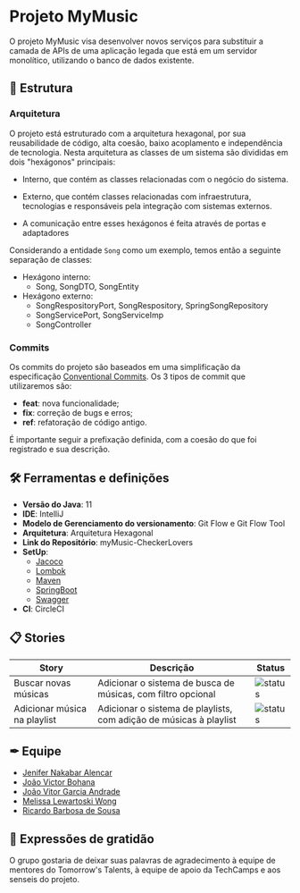 # Projeto MyMusic

O projeto MyMusic visa desenvolver novos serviços para substituir a camada de APIs de uma aplicação legada que está em um servidor monolítico, utilizando o banco de dados existente.

## 📄 Estrutura

### Arquitetura

O projeto está estruturado com a arquitetura hexagonal, por sua reusabilidade de código, alta coesão, baixo acoplamento e independência de tecnologia.
Nesta arquitetura as classes de um sistema são divididas em dois "hexágonos" principais:
- Interno, que contém as classes relacionadas com o negócio do sistema.
- Externo, que contém classes relacionadas com infraestrutura, tecnologias e responsáveis pela integração com sistemas externos.

- A comunicação entre esses hexágonos é feita através de portas e adaptadores

Considerando a entidade ```Song``` como um exemplo, temos então a seguinte separação de classes:
- Hexágono interno:
    * Song, SongDTO, SongEntity
- Hexágono externo:
    * SongRespositoryPort, SongRespository, SpringSongRepository
    * SongServicePort, SongServiceImp
    * SongController

### Commits
Os commits do projeto são baseados em uma simplificação da especificação [Conventional Commits](https://www.conventionalcommits.org/en/v1.0.0/).
Os 3 tipos de commit que utilizaremos são:
- **feat**: nova funcionalidade;
- **fix**: correção de bugs e erros;
- **ref**: refatoração de código antigo.


É importante seguir a prefixação definida, com a coesão do que foi registrado e sua descrição.

## 🛠️ Ferramentas e definições

- **Versão do Java**: 11
- **IDE**: IntelliJ
- **Modelo de Gerenciamento do versionamento**: Git Flow e Git Flow Tool
- **Arquitetura**: Arquitetura Hexagonal
- **Link do Repositório**: myMusic-CheckerLovers
- **SetUp**:
    * [Jacoco](https://www.eclemma.org/jacoco/)
    * [Lombok](https://projectlombok.org/)
    * [Maven](https://maven.apache.org/)
    * [SpringBoot](https://docs.spring.io/spring-boot/docs/current/reference/htmlsingle/)
    * [Swagger](https://swagger.io/docs/)
- **CI**: CircleCI

## 📋 Stories

<!-- 
Status badges:
To do: [status](https://img.shields.io/badge/-TO%20DO-lightgrey)
In progress: [status](https://img.shields.io/badge/-IN%20PROGRESS-blue)
Done: [status](https://img.shields.io/badge/-DONE-green)
-->

| Story                        | Descrição                                                          | Status                                                       |
|------------------------------|--------------------------------------------------------------------|--------------------------------------------------------------|
| Buscar novas músicas         | Adicionar o sistema de busca de músicas, com filtro opcional       | ![status](https://img.shields.io/badge/-IN%20PROGRESS-blue)  |
| Adicionar música na playlist | Adicionar o sistema de playlists, com adição de músicas à playlist | ![status](https://img.shields.io/badge/-TO%20DO-lightgrey)   |        |

## ✒ Equipe

- [Jenifer Nakabar Alencar](https://github.com/jenifernakabaralencar)
- [João Victor Bohana](https://github.com/joaobohana-ciandt)
- [João Vitor Garcia Andrade](https://github.com/jaao-cietweb)
- [Melissa Lewartoski Wong](https://github.com/mlewartoski)
- [Ricardo Barbosa de Sousa](https://github.com/rsousa-ciandt)

## 🎁 Expressões de gratidão

O grupo gostaria de deixar suas palavras de agradecimento à equipe de mentores do Tomorrow's Talents, à equipe de apoio da TechCamps e aos senseis do projeto.